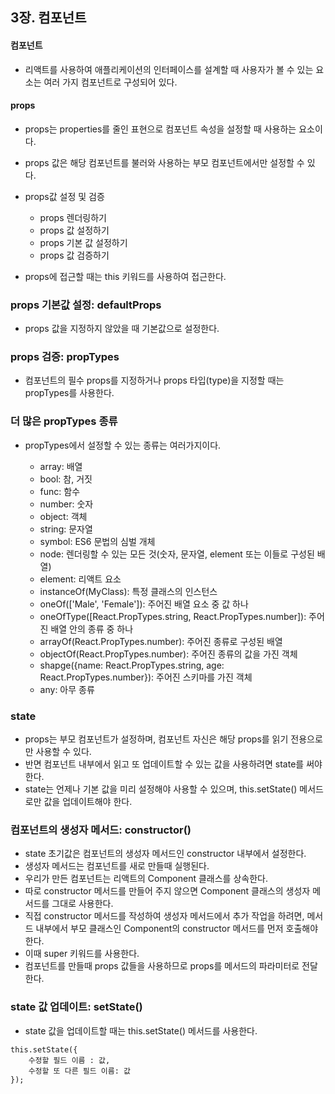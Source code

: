 ## 3장. 컴포넌트

#### 컴포넌트

- 리액트를 사용하여 애플리케이션의 인터페이스를 설계할 때 사용자가 볼 수 있는 요소는 여러 가지 컴포넌트로 구성되어 있다. 

#### props

- props는 properties를 줄인 표현으로 컴포넌트 속성을 설정할 때 사용하는 요소이다.
- props 값은 해당 컴포넌트를 불러와 사용하는 부모 컴포넌트에서만 설정할 수 있다.

- props값 설정 및 검증

    - props 렌더링하기
    - props 값 설정하기
    - props 기본 값 설정하기
    - props 값 검증하기 
    
- props에 접근할 때는 this 키워드를 사용하여 접근한다.


### props 기본값 설정: defaultProps

- props 값을 지정하지 않았을 때 기본값으로 설정한다.

### props 검증: propTypes

- 컴포넌트의 필수 props를 지정하거나 props 타입(type)을 지정할 때는 propTypes를 사용한다.

### 더 많은 propTypes 종류

- propTypes에서 설정할 수 있는 종류는 여러가지이다.

    - array: 배열
    - bool: 참, 거짓
    - func: 함수
    - number: 숫자
    - object: 객체
    - string: 문자열
    - symbol: ES6 문법의 심벌 개체
    - node: 렌더링할 수 있는 모든 것(숫자, 문자열, element 또는 이들로 구성된 배열)
    - element: 리액트 요소
    - instanceOf(MyClass): 특정 클래스의 인스턴스
    - oneOf(['Male', 'Female']): 주어진 배열 요소 중 값 하나
    - oneOfType([React.PropTypes.string, React.PropTypes.number]): 주어진 배열 안의 종류 중 하나
    - arrayOf(React.PropTypes.number): 주어진 종류로 구성된 배열
    - objectOf(React.PropTypes.number): 주어진 종류의 값을 가진 객체
    - shapge({name: React.PropTypes.string, age: React.PropTypes.number}): 주어진 스키마를 가진 객체
    - any: 아무 종류
    
### state
 
 - props는 부모 컴포넌트가 설정하며, 컴포넌트 자신은 해당 props를 읽기 전용으로만 사용할 수 있다.
 - 반면 컴포넌트 내부에서 읽고 또 업데이트할 수 있는 값을 사용하려면 state를 써야한다.
 - state는 언제나 기본 값을 미리 설정해야 사용할 수 있으며, this.setState() 메서드로만 값을 업데이트해야 한다.
 
 
### 컴포넌트의 생성자 메서드: constructor()
 
 - state 초기값은 컴포넌트의 생성자 메서드인 constructor 내부에서 설정한다. 
 - 생성자 메서드는 컴포넌트를 새로 만들때 실행된다.
 - 우리가 만든 컴포넌트는 리액트의 Component 클래스를 상속한다. 
 - 따로 constructor 메서드를 만들어 주지 않으면 Component 클래스의 생성자 메서드를 그대로 사용한다.
 - 직접 constructor 메서드를 작성하여 생성자 메서드에서 추가 작업을 하려면, 메서드 내부에서 부모 클래스인 Component의 constructor 메서드를 먼저 호출해야 한다.
 - 이때 super 키워드를 사용한다.
 - 컴포넌트를 만들때 props 값들을 사용하므로 props를 메서드의 파라미터로 전달한다. 
 
 
### state 값 업데이트: setState()

- state 값을 업데이트할 때는 this.setState() 메서드를 사용한다.

```
this.setState({
    수정할 필드 이름 : 값,
    수정할 또 다른 필드 이름: 값
});
```